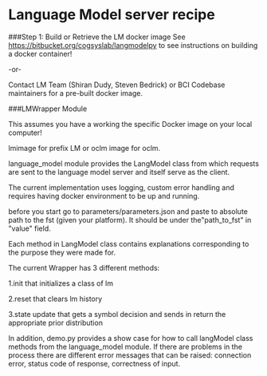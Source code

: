 # Language Model server recipe

###Step 1: Build or Retrieve the LM docker image
See https://bitbucket.org/cogsyslab/langmodelpy to see instructions on building a docker container!

 -or-

Contact LM Team (Shiran Dudy, Steven Bedrick) or BCI Codebase maintainers for a pre-built docker image.


###LMWrapper Module

This assumes you have a working the specific Docker image on your local computer!

lmimage for prefix LM or oclm image for oclm.

language\_model module provides the LangModel class from which requests are sent to the language model server and itself serve as the client. 

The current implementation uses logging, custom error handling and requires having docker environment to be up and running. 

before you start go to parameters/parameters.json and paste to absolute path to the fst (given your platform). It should be under the"path\_to\_fst" in "value" field.

Each method in LangModel class contains explanations corresponding to the purpose they were made for. 

The current Wrapper has 3 different methods: 

1.init that initializes a class of lm

2.reset that clears lm history

3.state update that gets a symbol decision and sends in return the appropriate prior distribution

In addition, demo.py provides a show case for how to call langModel class methods from the language\_model module.
If there are problems in the process there are different error messages that can be raised: connection error, status code of response, correctness of input. 
